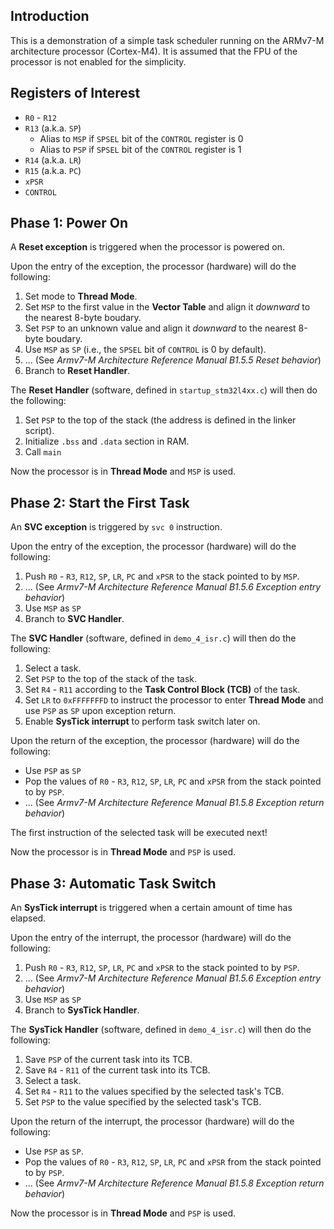 ## Introduction
This is a demonstration of a simple task scheduler running on the ARMv7-M architecture processor (Cortex-M4). It is assumed that the FPU of the processor is not enabled for the simplicity.

## Registers of Interest
- `R0` - `R12`
- `R13` (a.k.a. `SP`)
    - Alias to `MSP` if `SPSEL` bit of the `CONTROL` register is 0
    - Alias to `PSP` if `SPSEL` bit of the `CONTROL` register is 1
- `R14` (a.k.a. `LR`)
- `R15` (a.k.a. `PC`)
- `xPSR`
- `CONTROL  `

## Phase 1: Power On
A **Reset exception** is triggered when the processor is powered on. 

Upon the entry of the exception, the processor (hardware) will do the following:
1. Set mode to **Thread Mode**.
2. Set `MSP` to the first value in the **Vector Table** and align it *downward* to the nearest 8-byte boudary.
3. Set `PSP` to an unknown value and align it *downward* to the nearest 8-byte boudary.
4. Use `MSP` as `SP` (i.e., the `SPSEL` bit of `CONTROL` is 0 by default).
5. ... (See *Armv7-M Architecture Reference Manual B1.5.5 Reset behavior*)
6. Branch to **Reset Handler**.

The **Reset Handler** (software, defined in `startup_stm32l4xx.c`) will then do the following:
1. Set `PSP` to the top of the stack (the address is defined in the linker script).
2. Initialize `.bss` and `.data` section in RAM.
3. Call `main`

Now the processor is in **Thread Mode** and `MSP` is used.


## Phase 2: Start the First Task
An **SVC exception** is triggered by `svc 0` instruction.

Upon the entry of the exception, the processor (hardware) will do the following:
1. Push `R0` - `R3`, `R12`, `SP`, `LR`, `PC` and `xPSR` to the stack pointed to by `MSP`.
2. ... (See *Armv7-M Architecture Reference Manual B1.5.6 Exception entry behavior*)
3. Use `MSP` as `SP`
4. Branch to **SVC Handler**.

The **SVC Handler** (software, defined in `demo_4_isr.c`) will then do the following:
1. Select a task.
1. Set `PSP` to the top of the stack of the task.
2. Set `R4` - `R11` according to the **Task Control Block (TCB)** of the task.
3. Set `LR` to `0xFFFFFFFD` to instruct the processor to enter **Thread Mode** and use `PSP` as `SP` upon exception return.
4. Enable **SysTick interrupt** to perform task switch later on.

Upon the return of the exception, the processor (hardware) will do the following:
- Use `PSP` as `SP`
- Pop the values of `R0` - `R3`, `R12`, `SP`, `LR`, `PC` and `xPSR` from the stack pointed to by `PSP`.
- ... (See *Armv7-M Architecture Reference Manual B1.5.8 Exception return behavior*)

The first instruction of the selected task will be executed next!

Now the processor is in **Thread Mode** and `PSP` is used.


## Phase 3: Automatic Task Switch
An **SysTick interrupt** is triggered when a certain amount of time has elapsed.

Upon the entry of the interrupt, the processor (hardware) will do the following:
1. Push `R0` - `R3`, `R12`, `SP`, `LR`, `PC` and `xPSR` to the stack pointed to by `PSP`.
2. ... (See *Armv7-M Architecture Reference Manual B1.5.6 Exception entry behavior*)
3. Use `MSP` as `SP`
4. Branch to **SysTick Handler**.

The **SysTick Handler** (software, defined in `demo_4_isr.c`) will then do the following:
1. Save `PSP` of the current task into its TCB.
2. Save `R4` - `R11` of the current task into its TCB.
3. Select a task.
4. Set `R4` - `R11` to the values specified by the selected task's TCB.
5. Set `PSP` to the value specified by the selected task's TCB.

Upon the return of the interrupt, the processor (hardware) will do the following:
- Use `PSP` as `SP`.
- Pop the values of `R0` - `R3`, `R12`, `SP`, `LR`, `PC` and `xPSR` from the stack pointed to by `PSP`.
- ... (See *Armv7-M Architecture Reference Manual B1.5.8 Exception return behavior*)

Now the processor is in **Thread Mode** and `PSP` is used.
